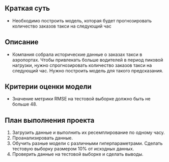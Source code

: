 ## Краткая суть

* Необходимо построить модель, которая будет прогнозировать количество заказов такси на следующий час

## Описание

* Компания собрала исторические данные о заказах такси в аэропортах. Чтобы привлекать больше водителей в период пиковой нагрузки, нужно спрогнозировать количество заказов такси на следующий час. Нужно построить модель для такого предсказания.

## Критерии оценки модели

* Значение метрики RMSE на тестовой выборке должно быть не больше 48.
## План выполнения проекта

1. Загрузить данные и выполнить их ресемплирование по одному часу.
2. Проанализировать данные.
3. Обучить разные модели с различными гиперпараметрами. Сделать тестовую выборку размером 10% от исходных данных.
4. Проверить данные на тестовой выборке и сделать выводы.
